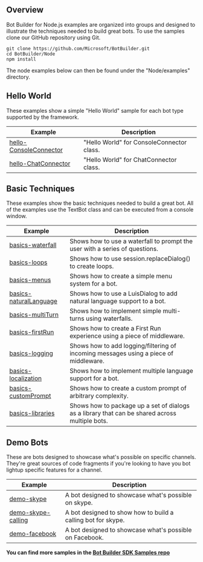 
## Overview
Bot Builder for Node.js examples are organized into groups and designed to illustrate the techniques needed to build great bots. To use the samples clone our GitHub repository using Git.

    git clone https://github.com/Microsoft/BotBuilder.git
    cd BotBuilder/Node
    npm install

The node examples below can then be found under the "Node/examples" directory. 

## Hello World
These examples show a simple "Hello World" sample for each bot type supported by the framework. 

|**Example**     | **Description**                                   
| ---------------| ---------------------------------------------
|[hello-ConsoleConnector](https://github.com/Microsoft/BotBuilder/tree/master/Node/examples/hello-ConsoleConnector) | "Hello World" for ConsoleConnector class.      
|[hello-ChatConnector](https://github.com/Microsoft/BotBuilder/tree/master/Node/examples/hello-ChatConnector) | "Hello World" for ChatConnector class.  

## Basic Techniques
These examples show the basic techniques needed to build a great bot. All of the examples use the TextBot class and can be executed from a console window. 

|**Example**     | **Description**                                   
| ---------------| ---------------------------------------------
|[basics-waterfall](https://github.com/Microsoft/BotBuilder/tree/master/Node/examples/basics-waterfall) | Shows how to use a waterfall to prompt the user with a series of questions.
|[basics-loops](https://github.com/Microsoft/BotBuilder/tree/master/Node/examples/basics-loops) | Shows how to use session.replaceDialog() to create loops. 
|[basics-menus](https://github.com/Microsoft/BotBuilder/tree/master/Node/examples/basics-menus) | Shows how to create a simple menu system for a bot. 
|[basics-naturalLanguage](https://github.com/Microsoft/BotBuilder/tree/master/Node/examples/basics-naturalLanguage) | Shows how to use a LuisDialog to add natural language support to a bot.
|[basics-multiTurn](https://github.com/Microsoft/BotBuilder/tree/master/Node/examples/basics-multiTurn) | Shows how to implement simple multi-turns using waterfalls.
|[basics-firstRun](https://github.com/Microsoft/BotBuilder/tree/master/Node/examples/basics-firstRun) | Shows how to create a First Run experience using a piece of middleware.
|[basics-logging](https://github.com/Microsoft/BotBuilder/tree/master/Node/examples/basics-logging) | Shows how to add logging/filtering of incoming messages using a piece of middleware.
|[basics-localization](https://github.com/Microsoft/BotBuilder/tree/master/Node/examples/basics-localization) | Shows how to implement multiple language support for a bot.
|[basics-customPrompt](https://github.com/Microsoft/BotBuilder/tree/master/Node/examples/basics-customPrompt) | Shows how to create a custom prompt of arbitrary complexity. 
|[basics-libraries](https://github.com/Microsoft/BotBuilder/tree/master/Node/examples/basics-libraries) | Shows how to package up a set of dialogs as a library that can be shared across multiple bots. 

## Demo Bots
These are bots designed to showcase what's possible on specific channels. They're great sources of code fragments if you're looking to have you bot lightup specific features for a channel.

|**Example**     | **Description**                                   
| ---------------| ---------------------------------------------
|[demo-skype](https://github.com/Microsoft/BotBuilder/tree/master/Node/examples/demo-skype) | A bot designed to showcase what's possible on skype.
|[demo-skype-calling](https://github.com/Microsoft/BotBuilder/tree/master/Node/examples/demo-skype-calling) | A bot designed to show how to build a calling bot for skype.
|[demo-facebook](https://github.com/Microsoft/BotBuilder/tree/master/Node/examples/demo-facebook) | A bot designed to showcase what's possible on Facebook.

**You can find more samples in the [Bot Builder SDK Samples repo](https://github.com/Microsoft/BotBuilder-Samples/tree/master/Node)**
